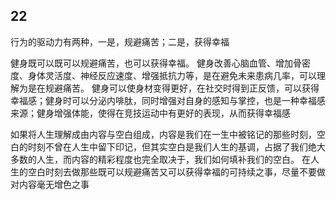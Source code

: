 
## 22

行为的驱动力有两种，一是，规避痛苦；二是，获得幸福

健身既可以既可以规避痛苦，也可以获得幸福。
健身改善心脑血管、增加骨密度、身体灵活度、神经反应速度、增强抵抗力等，是在避免未来患病几率，可以理解为是在规避痛苦。
健身可以使身材变得更好，在社交时得到正反馈，可以获得幸福感；健身时可以分泌内啡肽，同时增强对自身的感知与掌控，也是一种幸福感来源；健身增强体能，使得在竞技运动中有更好的表现，从而获得幸福感

如果将人生理解成由内容与空白组成，内容是我们在一生中被铭记的那些时刻，空白的时刻不曾在人生中留下印记，但其实空白是我们人生的基调，占据了我们绝大多数的人生，而内容的精彩程度也完全取决于，我们如何填补我们的空白。
在人生的空白时刻去做那些既可以规避痛苦又可以获得幸福的可持续之事，尽量不要做对内容毫无增色之事
